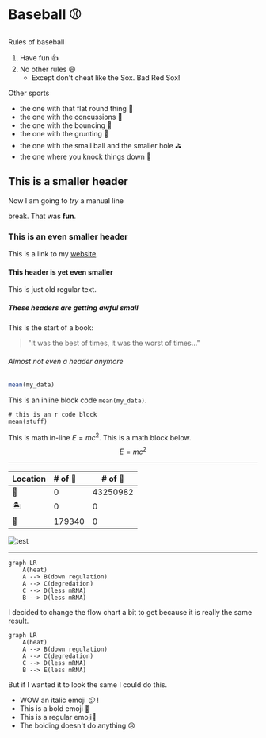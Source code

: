 # Baseball :baseball:

Rules of baseball

1. Have fun :thumbsup:
2. No other rules :smile:
   - Except don't cheat like the Sox. Bad Red Sox!

Other sports

- the one with that flat round thing :ice_hockey:
- the one with the concussions :football:
- the one with the bouncing :basketball:
- the one with the grunting :tennis:
- the one with the small ball and the smaller hole :golf:
- the one where you knock things down :bowling:

## This is a smaller header

Now I am going to _try_ a manual line <br>

break. That was **fun**.

### This is an even smaller header

This is a link to my [website](https://tsoleary.github.io/).

#### This header is yet even smaller

This is just old regular text.

##### These headers are getting awful small

This is the start of a book:

> "It was the best of times, it was the worst of times..."

###### Almost not even a header anymore

```R
mean(my_data)
```

This is an inline block code `mean(my_data)`.

```{r calc_mean}
# this is an r code block
mean(stuff)
```

This is math in-line $E = mc^2$. This is a math block below.
$$
E = mc^2
$$

---

| Location | \# of :panda_face: | \# of :whale: |
| ------------ | :------------ | ------------ |
| :ocean: | 0 | 43250982 |
| :desert_island: | 0 | 0 |
| :bamboo: | 179340 | 0 |

![test](/Users/tsoleary/R/comp_bio/flow_chart.jpg)

---

``` mermaid
graph LR
    A(heat)
    A --> B(down regulation)
    A --> C(degredation)
    C --> D(less mRNA)
    B --> D(less mRNA)
```

I decided to change the flow chart a bit to get because it is really the same result.

``` mermaid
graph LR
    A(heat)
    A --> B(down regulation)
    A --> C(degredation)
    C --> D(less mRNA)
    B --> E(less mRNA)
```

But if I wanted it to look the same I could do this.

- WOW an italic emoji _:stuck_out_tongue:_ ! 
- This is a bold emoji **:whale:** 
- This is a regular emoji:whale:
- The bolding doesn't do anything :cry:













